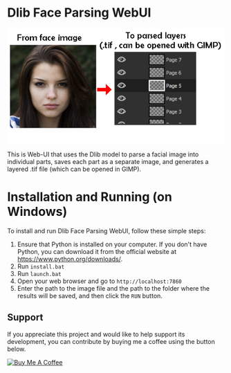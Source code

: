 # Dlib Face Parsing WebUI

![Dlib Face Parsing WebUI](https://raw.githubusercontent.com/jhj0517/Dlib-Face-Parsing-WebUI/master/example/example.png)

This is Web-UI that uses the Dlib model to parse a facial image into individual parts, saves each part as a separate image, and generates a layered .tif file (which can be opened in GIMP).

# Installation and Running (on Windows)

To install and run Dlib Face Parsing WebUI, follow these simple steps:

1. Ensure that Python is installed on your computer. If you don't have Python, you can download it from the official website at https://www.python.org/downloads/.
2. Run `install.bat` 
3. Run `launch.bat`
4. Open your web browser and go to `http://localhost:7860`
5. Enter the path to the image file and the path to the folder where the results will be saved, and then click the `RUN` button.

## Support

If you appreciate this project and would like to help support its development, you can contribute by buying me a coffee using the button below.

<a href="https://www.buymeacoffee.com/jhj0517" target="_blank"><img src="https://cdn.buymeacoffee.com/buttons/default-orange.png" alt="Buy Me A Coffee" height="41" width="174"></a>
